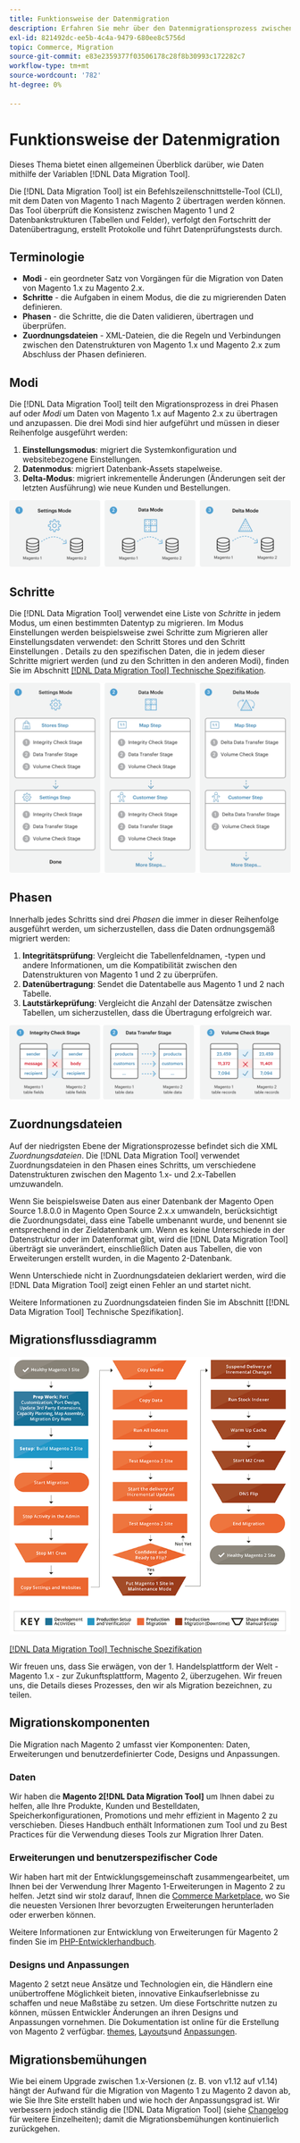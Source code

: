```yaml
---
title: Funktionsweise der Datenmigration
description: Erfahren Sie mehr über den Datenmigrationsprozess zwischen Magento 1 und Magento 2, einschließlich Terminologie, Workflow-Diagrammen und -Schritten.
exl-id: 821492dc-ee5b-4c4a-9479-680ee8c5756d
topic: Commerce, Migration
source-git-commit: e83e2359377f03506178c28f8b30993c172282c7
workflow-type: tm+mt
source-wordcount: '782'
ht-degree: 0%

---
```


# Funktionsweise der Datenmigration

Dieses Thema bietet einen allgemeinen Überblick darüber, wie Daten mithilfe der Variablen [!DNL Data Migration Tool].

Die [!DNL Data Migration Tool] ist ein Befehlszeilenschnittstelle-Tool (CLI), mit dem Daten von Magento 1 nach Magento 2 übertragen werden können. Das Tool überprüft die Konsistenz zwischen Magento 1 und 2 Datenbankstrukturen (Tabellen und Felder), verfolgt den Fortschritt der Datenübertragung, erstellt Protokolle und führt Datenprüfungstests durch.

## Terminologie

* **Modi** - ein geordneter Satz von Vorgängen für die Migration von Daten von Magento 1.x zu Magento 2.x.
* **Schritte** - die Aufgaben in einem Modus, die die zu migrierenden Daten definieren.
* **Phasen** - die Schritte, die die Daten validieren, übertragen und überprüfen.
* **Zuordnungsdateien** - XML-Dateien, die die Regeln und Verbindungen zwischen den Datenstrukturen von Magento 1.x und Magento 2.x zum Abschluss der Phasen definieren.

## Modi

Die [!DNL Data Migration Tool] teilt den Migrationsprozess in drei Phasen auf oder *Modi* um Daten von Magento 1.x auf Magento 2.x zu übertragen und anzupassen. Die drei Modi sind hier aufgeführt und müssen in dieser Reihenfolge ausgeführt werden:

1. **Einstellungsmodus**: migriert die Systemkonfiguration und websitebezogene Einstellungen.
1. **Datenmodus**: migriert Datenbank-Assets stapelweise.
1. **Delta-Modus**: migriert inkrementelle Änderungen (Änderungen seit der letzten Ausführung) wie neue Kunden und Bestellungen.

![Migrationsmodi](../../assets/data-migration/MigrationModes2.png)

## Schritte

Die [!DNL Data Migration Tool] verwendet eine Liste von *Schritte* in jedem Modus, um einen bestimmten Datentyp zu migrieren. Im Modus Einstellungen werden beispielsweise zwei Schritte zum Migrieren aller Einstellungsdaten verwendet: den Schritt Stores und den Schritt Einstellungen . Details zu den spezifischen Daten, die in jedem dieser Schritte migriert werden (und zu den Schritten in den anderen Modi), finden Sie im Abschnitt [[!DNL Data Migration Tool] Technische Spezifikation](technical-specification.md).

![Migrationsübersicht](../../assets/data-migration/MigrationOverview2.png)

## Phasen

Innerhalb jedes Schritts sind drei *Phasen* die immer in dieser Reihenfolge ausgeführt werden, um sicherzustellen, dass die Daten ordnungsgemäß migriert werden:

1. **Integritätsprüfung**: Vergleicht die Tabellenfeldnamen, -typen und andere Informationen, um die Kompatibilität zwischen den Datenstrukturen von Magento 1 und 2 zu überprüfen.
1. **Datenübertragung**: Sendet die Datentabelle aus Magento 1 und 2 nach Tabelle.
1. **Lautstärkeprüfung**: Vergleicht die Anzahl der Datensätze zwischen Tabellen, um sicherzustellen, dass die Übertragung erfolgreich war.

![Migrationsschritte](../../assets/data-migration/MigrationSteps2.png)

## Zuordnungsdateien

Auf der niedrigsten Ebene der Migrationsprozesse befindet sich die XML *Zuordnungsdateien*. Die [!DNL Data Migration Tool] verwendet Zuordnungsdateien in den Phasen eines Schritts, um verschiedene Datenstrukturen zwischen den Magento 1.x- und 2.x-Tabellen umzuwandeln.

Wenn Sie beispielsweise Daten aus einer Datenbank der Magento Open Source 1.8.0.0 in Magento Open Source 2.x.x umwandeln, berücksichtigt die Zuordnungsdatei, dass eine Tabelle umbenannt wurde, und benennt sie entsprechend in der Zieldatenbank um. Wenn es keine Unterschiede in der Datenstruktur oder im Datenformat gibt, wird die [!DNL Data Migration Tool] überträgt sie unverändert, einschließlich Daten aus Tabellen, die von Erweiterungen erstellt wurden, in die Magento 2-Datenbank.

Wenn Unterschiede nicht in Zuordnungsdateien deklariert werden, wird die [!DNL Data Migration Tool] zeigt einen Fehler an und startet nicht.

Weitere Informationen zu Zuordnungsdateien finden Sie im Abschnitt [[!DNL Data Migration Tool] Technische Spezifikation].

## Migrationsflussdiagramm

![Migrationsfluss](../../assets/data-migration/migration_flow.png)

[[!DNL Data Migration Tool] Technische Spezifikation](technical-specification.md)

Wir freuen uns, dass Sie erwägen, von der 1. Handelsplattform der Welt - Magento 1.x - zur Zukunftsplattform, Magento 2, überzugehen. Wir freuen uns, die Details dieses Prozesses, den wir als Migration bezeichnen, zu teilen.

## Migrationskomponenten

Die Migration nach Magento 2 umfasst vier Komponenten: Daten, Erweiterungen und benutzerdefinierter Code, Designs und Anpassungen.

### Daten

Wir haben die **Magento 2[!DNL Data Migration Tool]** um Ihnen dabei zu helfen, alle Ihre Produkte, Kunden und Bestelldaten, Speicherkonfigurationen, Promotions und mehr effizient in Magento 2 zu verschieben. Dieses Handbuch enthält Informationen zum Tool und zu Best Practices für die Verwendung dieses Tools zur Migration Ihrer Daten.

### Erweiterungen und benutzerspezifischer Code

Wir haben hart mit der Entwicklungsgemeinschaft zusammengearbeitet, um Ihnen bei der Verwendung Ihrer Magento 1-Erweiterungen in Magento 2 zu helfen. Jetzt sind wir stolz darauf, Ihnen die [Commerce Marketplace](https://marketplace.magento.com/), wo Sie die neuesten Versionen Ihrer bevorzugten Erweiterungen herunterladen oder erwerben können.

Weitere Informationen zur Entwicklung von Erweiterungen für Magento 2 finden Sie im [PHP-Entwicklerhandbuch](https://developer.adobe.com/commerce/php/development/).

### Designs und Anpassungen

Magento 2 setzt neue Ansätze und Technologien ein, die Händlern eine unübertroffene Möglichkeit bieten, innovative Einkaufserlebnisse zu schaffen und neue Maßstäbe zu setzen. Um diese Fortschritte nutzen zu können, müssen Entwickler Änderungen an ihren Designs und Anpassungen vornehmen. Die Dokumentation ist online für die Erstellung von Magento 2 verfügbar. [themes](https://developer.adobe.com/commerce/frontend-core/guide/themes/), [Layouts](https://developer.adobe.com/commerce/frontend-core/guide/layouts/)und [Anpassungen](https://developer.adobe.com/commerce/frontend-core/guide/layouts/xml-manage/).

## Migrationsbemühungen

Wie bei einem Upgrade zwischen 1.x-Versionen (z. B. von v1.12 auf v1.14) hängt der Aufwand für die Migration von Magento 1 zu Magento 2 davon ab, wie Sie Ihre Site erstellt haben und wie hoch der Anpassungsgrad ist.
Wir verbessern jedoch ständig die [!DNL Data Migration Tool] (siehe [Changelog](https://github.com/magento/data-migration-tool/blob/2.3/CHANGELOG.md) für weitere Einzelheiten); damit die Migrationsbemühungen kontinuierlich zurückgehen.
